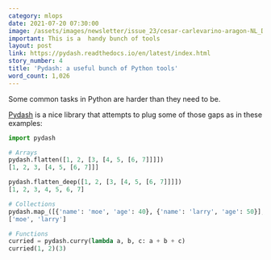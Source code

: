 ```yaml
---
category: mlops
date: 2021-07-20 07:30:00
image: /assets/images/newsletter/issue_23/cesar-carlevarino-aragon-NL_DF0Klepc-unsplash.jpeg
important: This is a  handy bunch of tools
layout: post
link: https://pydash.readthedocs.io/en/latest/index.html
story_number: 4
title: 'Pydash: a useful bunch of Python tools'
word_count: 1,026
---
```


Some common tasks in Python are harder than they need to be.

[Pydash](https://pydash.readthedocs.io/en/latest/index.html) is a nice library that attempts to plug some of those gaps as in these examples:

```python
import pydash

# Arrays
pydash.flatten([1, 2, [3, [4, 5, [6, 7]]]])
[1, 2, 3, [4, 5, [6, 7]]]

pydash.flatten_deep([1, 2, [3, [4, 5, [6, 7]]]])
[1, 2, 3, 4, 5, 6, 7]

# Collections
pydash.map_([{'name': 'moe', 'age': 40}, {'name': 'larry', 'age': 50}], 'name')
['moe', 'larry']

# Functions
curried = pydash.curry(lambda a, b, c: a + b + c)
curried(1, 2)(3)
```